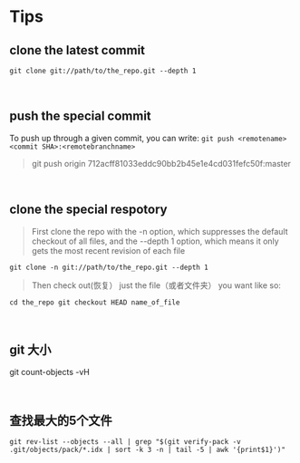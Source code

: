 # Tips 

## clone the latest commit 
`git clone git://path/to/the_repo.git --depth 1`
   
<br>

## push the special commit

To push up through a given commit, you can write:
`git push <remotename> <commit SHA>:<remotebranchname>`
> git push origin 712acff81033eddc90bb2b45e1e4cd031fefc50f:master

<br>


## clone the special respotory
> First clone the repo with the -n option, which suppresses the default checkout of all files, and the --depth 1 option, which means it only gets the most recent revision of each file

`git clone -n git://path/to/the_repo.git --depth 1`

> Then check out(恢复） just the file（或者文件夹） you want like so:

`cd the_repo
git checkout HEAD name_of_file`

<br>

## git 大小 
git count-objects -vH  

<br>

## 查找最大的5个文件
`git rev-list --objects --all | grep "$(git verify-pack -v .git/objects/pack/*.idx | sort -k 3 -n | tail -5 | awk '{print$1}')"` 

